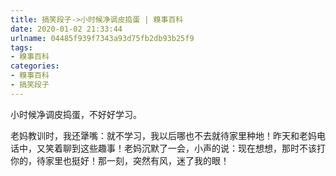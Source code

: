```yaml
---
title: 搞笑段子->小时候净调皮捣蛋 | 糗事百科
date: 2020-01-02 21:33:44
urlname: 04485f939f7343a93d75fb2db93b25f9
tags: 
- 糗事百科
categories:
- 糗事百科
- 搞笑段子
---
```

小时候净调皮捣蛋，不好好学习。

老妈教训时，我还犟嘴：就不学习，我以后哪也不去就待家里种地！昨天和老妈电话中，又笑着聊到这些趣事！老妈沉默了一会，小声的说：现在想想，那时不该打你的，待家里也挺好！那一刻，突然有风，迷了我的眼！


